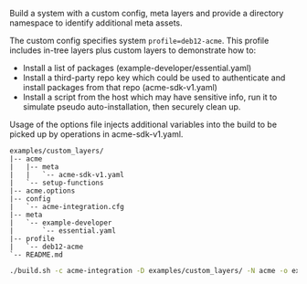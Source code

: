 Build a system with a custom config, meta layers and provide a directory namespace to identify additional meta assets.

The custom config specifies system ```profile=deb12-acme```. This profile includes in-tree layers plus custom layers to demonstrate how to:
* Install a list of packages (example-developer/essential.yaml)
* Install a third-party repo key which could be used to authenticate and install packages from that repo (acme-sdk-v1.yaml)
* Install a script from the host which may have sensitive info, run it to simulate pseudo auto-installation, then securely clean up.

Usage of the options file injects additional variables into the build to be picked up by operations in acme-sdk-v1.yaml.

```text
examples/custom_layers/
|-- acme
|   |-- meta
|   |   `-- acme-sdk-v1.yaml
|   `-- setup-functions
|-- acme.options
|-- config
|   `-- acme-integration.cfg
|-- meta
|   `-- example-developer
|       `-- essential.yaml
|-- profile
|   `-- deb12-acme
`-- README.md
```

```bash
./build.sh -c acme-integration -D examples/custom_layers/ -N acme -o examples/custom_layers/acme.options
```
